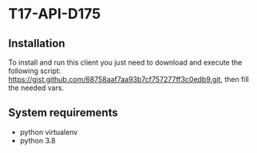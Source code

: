 # T17-API-D175

## Installation
To install and run this client you just need to download and execute the following script: https://gist.github.com/68758aaf7aa93b7cf757277ff3c0edb9.git, then fill the needed vars.

## System requirements
* python virtualenv
* python 3.8

